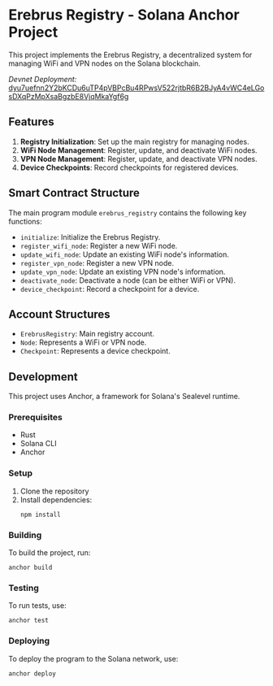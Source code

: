# Erebrus Registry - Solana Anchor Project

This project implements the Erebrus Registry, a decentralized system for managing WiFi and VPN nodes on the Solana blockchain.

_Devnet Deployment:_ [dyu7uefnn2Y2bKCDu6uTP4pVBPcBu4RPwsV522rjtbR6B2BJyA4vWC4eLGosDXqPzMpXsaBgzbE8VjqMkaYgf6g](https://explorer.solana.com/tx/dyu7uefnn2Y2bKCDu6uTP4pVBPcBu4RPwsV522rjtbR6B2BJyA4vWC4eLGosDXqPzMpXsaBgzbE8VjqMkaYgf6g?cluster=devnet)

## Features

1. **Registry Initialization**: Set up the main registry for managing nodes.
2. **WiFi Node Management**: Register, update, and deactivate WiFi nodes.
3. **VPN Node Management**: Register, update, and deactivate VPN nodes.
4. **Device Checkpoints**: Record checkpoints for registered devices.

## Smart Contract Structure

The main program module `erebrus_registry` contains the following key functions:

- `initialize`: Initialize the Erebrus Registry.
- `register_wifi_node`: Register a new WiFi node.
- `update_wifi_node`: Update an existing WiFi node's information.
- `register_vpn_node`: Register a new VPN node.
- `update_vpn_node`: Update an existing VPN node's information.
- `deactivate_node`: Deactivate a node (can be either WiFi or VPN).
- `device_checkpoint`: Record a checkpoint for a device.

## Account Structures

- `ErebrusRegistry`: Main registry account.
- `Node`: Represents a WiFi or VPN node.
- `Checkpoint`: Represents a device checkpoint.

## Development

This project uses Anchor, a framework for Solana's Sealevel runtime.

### Prerequisites

- Rust
- Solana CLI
- Anchor

### Setup

1. Clone the repository
2. Install dependencies:
   ```
   npm install
   ```

### Building

To build the project, run:

```
anchor build
```

### Testing

To run tests, use:

```
anchor test
```

### Deploying

To deploy the program to the Solana network, use:

```
anchor deploy
```


